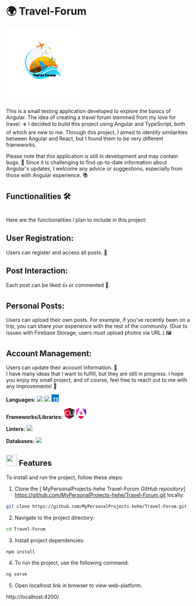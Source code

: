 # 🌍 Travel-Forum

<img src="https://github.com/MyPersonalProjects-hehe/Travel-Forum/blob/main/Untitled-2%20(2).png?raw=true" width="200" height="200">

This is a small testing application developed to explore the basics of Angular. The idea of creating a travel forum stemmed from my love for travel. ✈️ I decided to build this project using Angular and TypeScript, both of which are new to me. Through this project, I aimed to identify similarities between Angular and React, but I found them to be very different frameworks.

Please note that this application is still in development and may contain bugs. 🐞 Since it is challenging to find up-to-date information about Angular's updates, I welcome any advice or suggestions, especially from those with Angular experience. 📚

<h2> Functionalities 🛠️</h2><br />
Here are the functionalities I plan to include in this project:

<h2>User Registration:</h2> Users can register and access all posts. 📝 <br />
<h2>Post Interaction:</h2> Each post can be liked 👍 or commented 💬.   <br />
<h2>Personal Posts:</h2> Users can upload their own posts. For example, if you've recently been on a trip, you can share your experience with the rest of the community. (Due to issues with Firebase Storage, users must upload photos via URL.) 🖼️  <br />
<h2>Account Management: </h2>Users can update their account information. 🔄   <br />
I have many ideas that I want to fulfill, but they are still in progress. I hope you enjoy my small project, and of course, feel free to reach out to me with any improvements! 🌟


**Languages:** <img src="https://upload.wikimedia.org/wikipedia/commons/6/6a/JavaScript-logo.png" height="20">    <img src="https://img.shields.io/badge/html5-%23E34F26.svg?style=for-the-badge&logo=html5&logoColor=white" height="20"> <img src="https://github.com/MyPersonalProjects-hehe/Travel-Forum/blob/main/typescript-icon-icon-1024x1024-vh3pfez8.png" height="20">

**Frameworks/Libraries:** <img src="https://github.com/MyPersonalProjects-hehe/Travel-Forum/blob/main/27530684-09d7c75a-5a5a-11e7-9893-1395507feb2e.png" height="30"> <img src="https://github.com/MyPersonalProjects-hehe/Travel-Forum/blob/main/angular-icon-logo-5FC0C40EAC-seeklogo.com.png" height="30">

**Linters:** <img src="https://img.shields.io/badge/eslint-3A33D1?style=for-the-badge&logo=eslint&logoColor=white" height="20">

**Databases:** <img src="https://img.shields.io/badge/Firebase-039BE5?style=for-the-badge&logo=Firebase&logoColor=white" height="20">



## <img src="https://firebasestorage.googleapis.com/v0/b/dare2fit-f6eb4.appspot.com/o/assets%2FREADME-images%2Ffeatures.png?alt=media&token=e5fc5779-b3db-41c2-a576-947ca382ea5a&_gl=1*81oei1*_ga*MjExMzk5MTA5MC4xNjgzMjcwMjg1*_ga_CW55HF8NVT*MTY4NjU3Njg5Ni4xMDMuMS4xNjg2NTc3OTgzLjAuMC4w"  width="30" height="30"> Features


To install and run the project, follow these steps:

1. Clone the [
MyPersonalProjects-hehe Travel-Forum _GitHub repository_] https://github.com/MyPersonalProjects-hehe/Travel-Forum.git locally:

```bash
git clone https://github.com/MyPersonalProjects-hehe/Travel-Forum.git
```

2. Navigate to the project directory:

```bash
cd Travel-Forum
```

3. Install project dependencies:

```bash
npm install
```

4. To run the project, use the following command:

```bash
ng serve
```

5. Open localhost link in browser to view web-platform.

http://localhost:4200/
